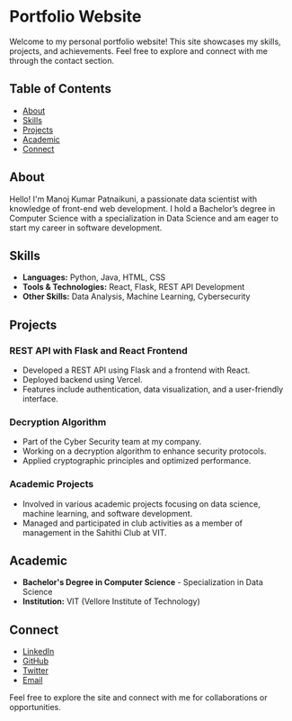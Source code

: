 # Portfolio Website

Welcome to my personal portfolio website! This site showcases my skills, projects, and achievements. Feel free to explore and connect with me through the contact section.

## Table of Contents

- [About](#about)
- [Skills](#skills)
- [Projects](#projects)
- [Academic](#academic)
- [Connect](#connect)

## About

Hello! I'm Manoj Kumar Patnaikuni, a passionate data scientist with knowledge of front-end web development. I hold a Bachelor’s degree in Computer Science with a specialization in Data Science and am eager to start my career in software development.

## Skills

- **Languages:** Python, Java, HTML, CSS
- **Tools & Technologies:** React, Flask, REST API Development
- **Other Skills:** Data Analysis, Machine Learning, Cybersecurity

## Projects

### REST API with Flask and React Frontend

- Developed a REST API using Flask and a frontend with React.
- Deployed backend using Vercel.
- Features include authentication, data visualization, and a user-friendly interface.

### Decryption Algorithm

- Part of the Cyber Security team at my company.
- Working on a decryption algorithm to enhance security protocols.
- Applied cryptographic principles and optimized performance.

### Academic Projects

- Involved in various academic projects focusing on data science, machine learning, and software development.
- Managed and participated in club activities as a member of management in the Sahithi Club at VIT.

## Academic

- **Bachelor's Degree in Computer Science** - Specialization in Data Science
- **Institution:** VIT (Vellore Institute of Technology)

## Connect

- [LinkedIn](https://www.linkedin.com/in/yourprofile)
- [GitHub](https://github.com/yourusername)
- [Twitter](https://twitter.com/yourhandle)
- [Email](mailto:yourname@example.com)


Feel free to explore the site and connect with me for collaborations or opportunities.
